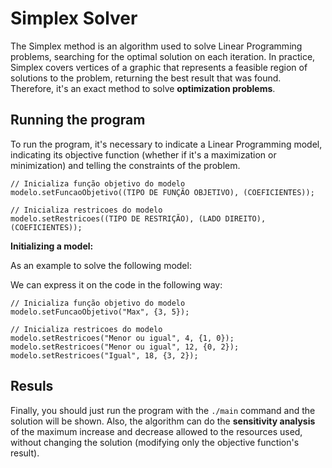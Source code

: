 # Simplex Solver
The Simplex method is an algorithm used to solve Linear Programming problems, searching for the optimal solution on each iteration.
In practice, Simplex covers vertices of a graphic that represents a feasible region of solutions to the problem, returning the best result that was found. Therefore, it's an exact method to solve **optimization problems**.

## Running the program
To run the program, it's necessary to indicate a Linear Programming model, indicating its objective function (whether if it's a maximization or minimization) and telling the constraints of the problem.

``` 
// Inicializa função objetivo do modelo
modelo.setFuncaoObjetivo((TIPO DE FUNÇÃO OBJETIVO), (COEFICIENTES));

// Inicializa restricoes do modelo
modelo.setRestricoes((TIPO DE RESTRIÇÃO), (LADO DIREITO), (COEFICIENTES));
```
**Initializing a model:**

As an example to solve the following model:

<!--
![image](https://cdn.discordapp.com/attachments/806262947160653834/854752706090631208/WhatsApp_Image_2021-06-08_at_13.03.04_1.jpg)
-->

We can express it on the code in the following way:

```
// Inicializa função objetivo do modelo
modelo.setFuncaoObjetivo("Max", {3, 5});

// Inicializa restricoes do modelo
modelo.setRestricoes("Menor ou igual", 4, {1, 0});
modelo.setRestricoes("Menor ou igual", 12, {0, 2});
modelo.setRestricoes("Igual", 18, {3, 2});
```

## Resuls
Finally, you should just run the program with the ```./main``` command and the solution will be shown. Also, the algorithm can do the **sensitivity analysis** of the maximum increase and decrease allowed to the resources used, without changing the solution (modifying only the objective function's result).

